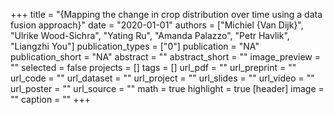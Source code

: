 +++
title = "{Mapping the change in crop distribution over time using a data fusion approach}"
date = "2020-01-01"
authors = ["Michiel {Van Dijk}", "Ulrike Wood-Sichra", "Yating Ru", "Amanda Palazzo", "Petr Havlik", "Liangzhi You"]
publication_types = ["0"]
publication = "NA"
publication_short = "NA"
abstract = ""
abstract_short = ""
image_preview = ""
selected = false
projects = []
tags = []
url_pdf = ""
url_preprint = ""
url_code = ""
url_dataset = ""
url_project = ""
url_slides = ""
url_video = ""
url_poster = ""
url_source = ""
math = true
highlight = true
[header]
image = ""
caption = ""
+++
